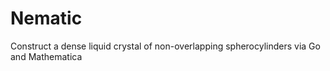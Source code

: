 # Nematic
Construct a dense liquid crystal of non-overlapping spherocylinders via Go and Mathematica
